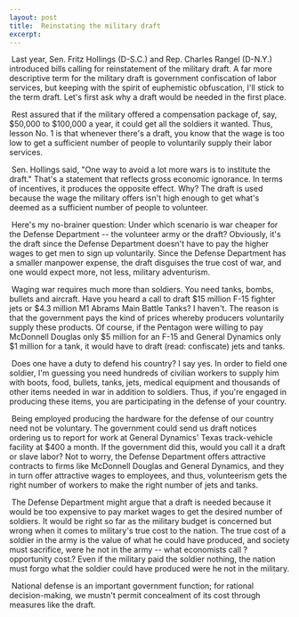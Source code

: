 ```yaml
---
layout: post
title:  Reinstating the military draft
excerpt:
---
```












 Last year, Sen. Fritz Hollings (D-S.C.) and Rep. Charles Rangel (D-N.Y.) introduced bills calling for reinstatement of the military draft. A far more descriptive term for the military draft is government confiscation of labor services, but keeping with the spirit of euphemistic obfuscation, I'll stick to the term draft. Let's first ask why a draft would be needed in the first place.

 Rest assured that if the military offered a compensation package of, say, $50,000 to $100,000 a year, it could get all the soldiers it wanted. Thus, lesson No. 1 is that whenever there's a draft, you know that the wage is too low to get a sufficient number of people to voluntarily supply their labor services.

 Sen. Hollings said, "One way to avoid a lot more wars is to institute the draft." That's a statement that reflects gross economic ignorance. In terms of incentives, it produces the opposite effect. Why? The draft is used because the wage the military offers isn't high enough to get what's deemed as a sufficient number of people to volunteer.

 Here's my no-brainer question: Under which scenario is war cheaper for the Defense Department -- the volunteer army or the draft? Obviously, it's the draft since the Defense Department doesn't have to pay the higher wages to get men to sign up voluntarily. Since the Defense Department has a smaller manpower expense, the draft disguises the true cost of war, and one would expect more, not less, military adventurism.

 Waging war requires much more than soldiers. You need tanks, bombs, bullets and aircraft. Have you heard a call to draft $15 million F-15 fighter jets or $4.3 million M1 Abrams Main Battle Tanks? I haven't. The reason is that the government pays the kind of prices whereby producers voluntarily supply these products. Of course, if the Pentagon were willing to pay McDonnell Douglas only $5 million for an F-15 and General Dynamics only $1 million for a tank, it would have to draft (read: confiscate) jets and tanks.

 Does one have a duty to defend his country? I say yes. In order to field one soldier, I'm guessing you need hundreds of civilian workers to supply him with boots, food, bullets, tanks, jets, medical equipment and thousands of other items needed in war in addition to soldiers. Thus, if you're engaged in producing these items, you are participating in the defense of your country.

 Being employed producing the hardware for the defense of our country need not be voluntary. The government could send us draft notices ordering us to report for work at General Dynamics' Texas track-vehicle facility at $400 a month. If the government did this, would you call it a draft or slave labor? Not to worry, the Defense Department offers attractive contracts to firms like McDonnell Douglas and General Dynamics, and they in turn offer attractive wages to employees, and thus, volunteerism gets the right number of workers to make the right number of jets and tanks.

 The Defense Department might argue that a draft is needed because it would be too expensive to pay market wages to get the desired number of soldiers. It would be right so far as the military budget is concerned but wrong when it comes to military's true cost to the nation. The true cost of a soldier in the army is the value of what he could have produced, and society must sacrifice, were he not in the army -- what economists call ?opportunity cost.? Even if the military paid the soldier nothing, the nation must forgo what the soldier could have produced were he not in the military.

 National defense is an important government function; for rational decision-making, we mustn't permit concealment of its cost through measures like the draft.


